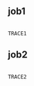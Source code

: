 ## job1

<div class="codehilite"><pre><code>
TRACE1
</code></pre></div>

## job2

<div class="codehilite"><pre><code>
TRACE2
</code></pre></div>

